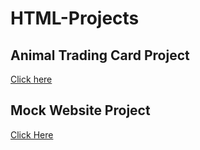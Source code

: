 # HTML-Projects 
## Animal Trading Card Project
[Click here](https://replit.com/@marwokgure/Animal-Trading-Card#index.html)

## Mock Website Project
[Click Here](https://replit.com/@marwokgure/Rays-Honey-Mustard-Website#index.html)

